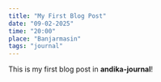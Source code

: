 ```yaml
---
title: "My First Blog Post"
date: "09-02-2025"
time: "20:00"
place: "Banjarmasin"
tags: "journal"
---
```

This is my first blog post in **andika-journal**!

